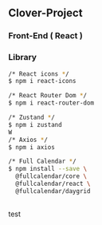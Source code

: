 ## Clover-Project
### Front-End ( React )

### Library
```bash
/* React icons */
$ npm i react-icons

/* React Router Dom */
$ npm i react-router-dom

/* Zustand */
$ npm i zustand
W
/* Axios */
$ npm i axios

/* Full Calendar */
$ npm install --save \
  @fullcalendar/core \
  @fullcalendar/react \
  @fullcalendar/daygrid
  
```

test